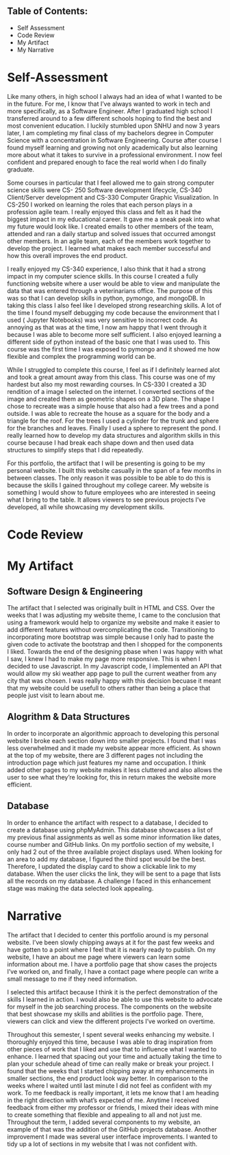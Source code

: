 ## Table of Contents:
- Self Assessment
- Code Review
- My Artifact
- My Narrative

# Self-Assessment

Like many others, in high school I always had an idea of what I wanted to be in the future. For me, I know that I’ve always wanted to work in tech and more specifically, as a Software Engineer. After I graduated high school I transferred around to a few different schools hoping to find the best and most convenient education. I luckily stumbled upon SNHU and now 3 years later, I am completing my final class of my bachelors degree in Computer Science with a concentration in Software Engineering. Course after course I found myself learning and growing not only academically but also learning more about what it takes to survive in a professional environment. I now feel confident and prepared enough to face the real world when I do finally graduate. 

Some courses in particular that I feel allowed me to  gain strong computer science skills were CS- 250 Software development lifecycle, CS-340 Client/Server development and CS-330 Computer Graphic Visualization. In CS-250 I worked on  learning the roles that each person plays in a profession agile team. I really enjoyed this class and felt as it had the biggest  impact in my educational career. It gave me a sneak peak into what my future would look like. I created emails to other members of the team, attended and ran a daily startup and solved issues that occurred amongst other members. In an agile team, each of the members work together to develop the project. I learned what makes each member successful and how this overall improves the end product.  

I really enjoyed my CS-340 experience, I also think that it had a strong impact in my computer science skills. In this course I created a fully functioning website where a user would be able to view and manipulate the data that was entered through a veterinarians office. The purpose of this was so that I can develop skills in python, pymongo, and mongoDB. In taking this class I also feel like I developed strong researching skills. A lot of the time I found myself debugging my code because the environment that I used ( Jupyter Notebooks) was very sensitive to incorrect code. As annoying as that was at the time, I now am happy that I went through it because I was able to become more self sufficient. I also enjoyed learning a different side of python instead of the basic one that I was used to. This course was the first time I was exposed to pymongo and it showed me how flexible and complex the programming world can be.

While I struggled to complete this course, I feel as if I definitely learned alot and took a great amount away from this class. This course was one of my hardest but also my most rewarding courses. In CS-330 I created a 3D rendition of a image I selected on the internet. I converted sections of the image and created them as geometric shapes on a 3D plane. The shape I chose to recreate was a simple house that also had a few trees and a pond outside. I was able to recreate the house as a square for the body and a triangle for the roof. For the trees I used a cylinder for the trunk and sphere for the branches and leaves. Finally I used a sphere to represent the pond. I really learned how to develop my data structures and algorithm skills in this course because I had break each shape down and then used data structures to simplify steps that I did repeatedly. 

For this portfolio, the artifact that I will be presenting is going to be my personal website. I built this website casually in the span of a few months in between classes. The only reason it was possible to be able to do this is because the skills I gained throughout my college career. My website is something I would show to future employees who are interested in seeing what I bring to the table. It allows viewers to see previous projects I’ve developed, all while showcasing my development skills. 

# Code Review

# My Artifact 
## Software Design & Engineering
The artifact that I selected was originally built in HTML and CSS. Over the weeks that I was adjusting my website theme, I came to the conclusion that using a framework would help to organize my website and make it easier to add different features without overcomplicating the code. Transitioning to incorporating more bootstrap was simple because I only had to paste the given code to activate the bootstrap and then I shopped for the components I liked. Towards the end of the designing pbase when I was happy with what I saw, I knew I had to make my page more responsive. This is when I decided to use Javascript. In my Javascript code, I implemented an API that would allow my ski weather app page to pull the current weather from any city that was chosen. I was really happy with this decision becuase it meant that my website could be usefull to others rather than being a place that people just visit to learn about me.

## Alogrithm & Data Structures
In order to incorporate an algorithmic approach to developing this personal website I broke each section down into smaller projects. I found that I was less overwhelmed and it made my website appear more efficient. As shown at the top of my website, there are 3 different pages not including the introduction page which just features my name and occupation. I think added other pages to my website makes it less cluttered and also allows the user to see what they’re looking for, this in return makes the website more efficient. 
## Database
In order to enhance the artifact with respect to a database, I decided to create a database using phpMyAdmin. This database showcases a list of my previous final assignments as well as some minor information like dates, course number and GitHub links. On my portfolio section of my website, I only had 2 out of the three available project displays used. When looking for an area to add my database, I figured the third spot would be the best. Therefore, I updated the display card to show a clickable link to my database. When the user clicks the link, they will be sent to a page that lists all the records on my database. A challenge I faced in this enhancement stage was making the data selected look appealing.  

# Narrative
The artifact that I decided to center this portfolio around is my personal website. I’ve been slowly chipping aways at it for the past few weeks and have gotten to a point where I feel that it is nearly ready to publish. On my website, I have an about me page where viewers can learn some information about me. I have a portfolio page that show cases the projects I’ve worked on, and finally, I have a contact page where people can write a small message to me if they need information. 

I selected this artifact because I think it is the perfect demonstration of the skills I learned in action. I would also be able to use this website to advocate for myself in the job searching process. The components on the website that best showcase my skills and abilities is the portfolio page. There, viewers can click and view the different projects I’ve worked on overtime. 

Throughout this semester, I spent several weeks enhancing my website. I thoroughly enjoyed this time, because I was able to drag inspiration from other pieces of work that I liked and use that to influence what I wanted to enhance. I learned that spacing out your time and actually taking the time to plan your schedule ahead of time can really make or break your project. I found that the weeks that I started chipping away at my enhancements in smaller sections, the end product look way better. In comparison to the weeks where I waited until last minute  I did not feel as confident with my work. To me feedback is really important, it lets me know that I am heading in the right direction with what’s expected of me. Anytime I received feedback from either my professor or friends, I mixed their ideas with mine to create something that flexible and appealing to all and not just me. Throughout the term, I added several components to my website, an example of that was the addition of the GitHub projects database. Another improvement I made was several user interface improvements. I wanted to tidy up a lot of sections in my website that I was not confident with. 
